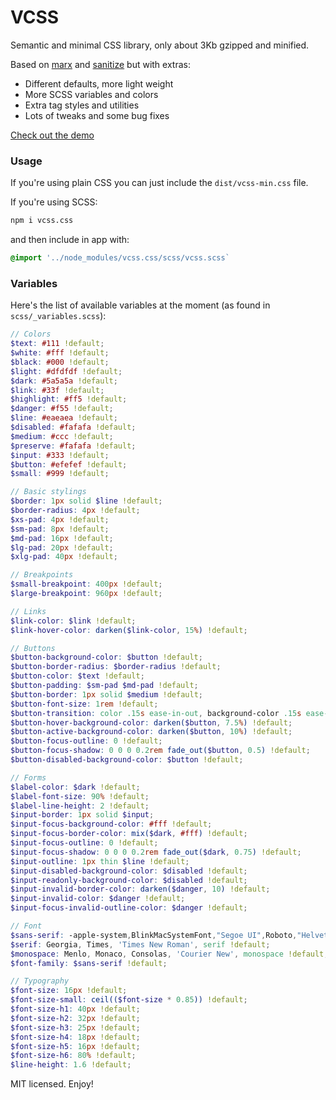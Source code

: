 # VCSS

Semantic and minimal CSS library, only about 3Kb gzipped and minified.

Based on [marx](https://mblode.github.io/marx/) and [sanitize](https://csstools.github.io/sanitize.css/) but with extras:

* Different defaults, more light weight
* More SCSS variables and colors
* Extra tag styles and utilities
* Lots of tweaks and some bug fixes

[Check out the demo](https://eldoy.github.io/vcss/)

### Usage

If you're using plain CSS you can just include the `dist/vcss-min.css` file.

If you're using SCSS:
```bash
npm i vcss.css
```

and then include in app with:
```scss
@import '../node_modules/vcss.css/scss/vcss.scss`
```

### Variables

Here's the list of available variables at the moment (as found in `scss/_variables.scss`):

```scss
// Colors
$text: #111 !default;
$white: #fff !default;
$black: #000 !default;
$light: #dfdfdf !default;
$dark: #5a5a5a !default;
$link: #33f !default;
$highlight: #ff5 !default;
$danger: #f55 !default;
$line: #eaeaea !default;
$disabled: #fafafa !default;
$medium: #ccc !default;
$preserve: #fafafa !default;
$input: #333 !default;
$button: #efefef !default;
$small: #999 !default;

// Basic stylings
$border: 1px solid $line !default;
$border-radius: 4px !default;
$xs-pad: 4px !default;
$sm-pad: 8px !default;
$md-pad: 16px !default;
$lg-pad: 20px !default;
$xlg-pad: 40px !default;

// Breakpoints
$small-breakpoint: 400px !default;
$large-breakpoint: 960px !default;

// Links
$link-color: $link !default;
$link-hover-color: darken($link-color, 15%) !default;

// Buttons
$button-background-color: $button !default;
$button-border-radius: $border-radius !default;
$button-color: $text !default;
$button-padding: $sm-pad $md-pad !default;
$button-border: 1px solid $medium !default;
$button-font-size: 1rem !default;
$button-transition: color .15s ease-in-out, background-color .15s ease-in-out, border-color .15s ease-in-out, box-shadow .15s ease-in-out !default;
$button-hover-background-color: darken($button, 7.5%) !default;
$button-active-background-color: darken($button, 10%) !default;
$button-focus-outline: 0 !default;
$button-focus-shadow: 0 0 0 0.2rem fade_out($button, 0.5) !default;
$button-disabled-background-color: $button !default;

// Forms
$label-color: $dark !default;
$label-font-size: 90% !default;
$label-line-height: 2 !default;
$input-border: 1px solid $input;
$input-focus-background-color: #fff !default;
$input-focus-border-color: mix($dark, #fff) !default;
$input-focus-outline: 0 !default;
$input-focus-shadow: 0 0 0 0.2rem fade_out($dark, 0.75) !default;
$input-outline: 1px thin $line !default;
$input-disabled-background-color: $disabled !default;
$input-readonly-background-color: $disabled !default;
$input-invalid-border-color: darken($danger, 10) !default;
$input-invalid-color: $danger !default;
$input-focus-invalid-outline-color: $danger !default;

// Font
$sans-serif: -apple-system,BlinkMacSystemFont,"Segoe UI",Roboto,"Helvetica Neue",Arial,sans-serif,"Apple Color Emoji","Segoe UI Emoji","Segoe UI Symbol" !default;
$serif: Georgia, Times, 'Times New Roman', serif !default;
$monospace: Menlo, Monaco, Consolas, 'Courier New', monospace !default;
$font-family: $sans-serif !default;

// Typography
$font-size: 16px !default;
$font-size-small: ceil(($font-size * 0.85)) !default;
$font-size-h1: 40px !default;
$font-size-h2: 32px !default;
$font-size-h3: 25px !default;
$font-size-h4: 18px !default;
$font-size-h5: 16px !default;
$font-size-h6: 80% !default;
$line-height: 1.6 !default;
```

MIT licensed. Enjoy!
